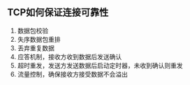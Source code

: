 ## TCP如何保证连接可靠性
1. 数据包校验
2. 失序数据包重排
3. 丢弃重复数据
4. 应答机制，接收方收到数据后发送确认
5. 超时重发，发送方发送数据后启动定时器，未收到确认则重发
6. 流量控制，确保接收方接受数据不会溢出
